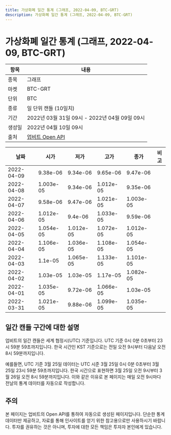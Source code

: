 ```yaml
---
title: 가상화폐 일간 통계 (그래프, 2022-04-09, BTC-GRT)
description: 가상화폐 일간 통계 (그래프, 2022-04-09, BTC-GRT)
---
```



가상화폐 일간 통계 (그래프, 2022-04-09, BTC-GRT)
===

|항목|내용|
|--|--|
|종목|그래프|
|마켓|BTC-GRT|
|단위|BTC|
|종류|일 단위 캔들 (10일치)|
|기간|2022년 03월 31일 09시 - 2022년 04월 09일 09시|
|생성일|2022년 04월 10일 09시|
|출처|[업비트 Open API](https://docs.upbit.com)|


|날짜|시가|저가|고가|종가|비고|
|--|--|--|--|--|--|
|2022-04-09|9.38e-06|9.34e-06|9.65e-06|9.47e-06|    |
|2022-04-08|1.003e-05|9.34e-06|1.012e-05|9.35e-06|    |
|2022-04-07|9.58e-06|9.47e-06|1.021e-05|1.003e-05|    |
|2022-04-06|1.012e-05|9.4e-06|1.033e-05|9.59e-06|    |
|2022-04-05|1.054e-05|1.012e-05|1.072e-05|1.012e-05|    |
|2022-04-04|1.106e-05|1.036e-05|1.108e-05|1.054e-05|    |
|2022-04-03|1.1e-05|1.065e-05|1.133e-05|1.101e-05|    |
|2022-04-02|1.03e-05|1.03e-05|1.17e-05|1.082e-05|    |
|2022-04-01|1.035e-05|9.72e-06|1.066e-05|1.03e-05|    |
|2022-03-31|1.021e-05|9.88e-06|1.099e-05|1.035e-05|    |


일간 캔들 구간에 대한 설명
---


업비트의 일간 캔들은 세계 협정시(UTC) 기준입니다. 
UTC 기준 0시 0분 0초부터 23시 59분 59초까지입니다. 
한국 시간인 KST 기준으로는 전일 오전 9시부터 다음날 오전 8시 59분까지입니다. 


예를들면, UTC 기준 3월 25일 데이터는 UTC 시준 3월 25일 0시 0분 0초부터 3월 25일 23시 59분 59초까지입니다. 
한국 시간으로 표현하면 3월 25일 오전 9시부터 3월 26일 오전 8시 59분까지입니다. 
이와 같은 이유로 본 페이지는 매일 오전 9시마다 전날의 통계 데이터를 자동으로 작성합니다. 


주의
---


본 페이지는 업비트의 Open API를 통하여 자동으로 생성된 페이지입니다. 
단순한 통계 데이터만 제공하고, 자료를 통해 인사이트를 얻기 위한 참고용으로만 사용하시기 바랍니다. 
투자를 권유하는 것은 아니며, 투자에 대한 모든 책임은 투자자 본인에게 있습니다. 
